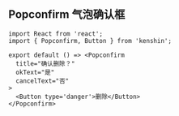 ## Popconfirm 气泡确认框

```tsx
import React from 'react';
import { Popconfirm, Button } from 'kenshin';

export default () => <Popconfirm
  title="确认删除？"
  okText="是"
  cancelText="否"
>
  <Button type='danger'>删除</Button>
</Popconfirm>
```

<API/>
